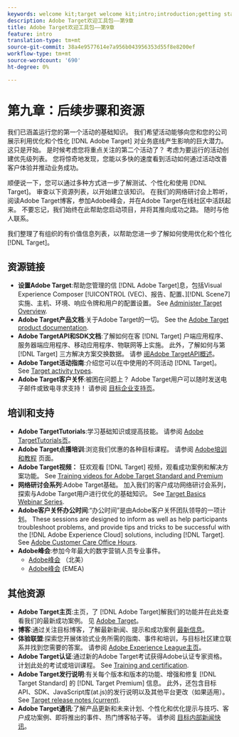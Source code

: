 ```yaml
---
keywords: welcome kit;target welcome kit;intro;introduction;getting started
description: Adobe Target欢迎工具包——第9章
title: Adobe Target欢迎工具包——第9章
feature: intro
translation-type: tm+mt
source-git-commit: 38a4e9577614e7a956b043956353d55f8e8200ef
workflow-type: tm+mt
source-wordcount: '690'
ht-degree: 0%

---
```



# 第九章：后续步骤和资源

我们已涵盖运行您的第一个活动的基础知识。 我们希望活动能够向您和您的公司展示利用优化和个性化 [!DNL Adobe Target] 对业务底线产生影响的巨大潜力。 这只是开始。 是时候考虑您将重点关注的第二个活动了？ 考虑为要运行的活动创建优先级列表。 您将惊奇地发现，您能以多快的速度看到活动如何通过活动改善客户体验并推动业务成功。

顺便说一下，您可以通过多种方式进一步了解测试、个性化和使用 [!DNL Target]。 审查以下资源列表，以开始建立该知识。 在我们的网络研讨会上聆听，阅读Adobe Target博客，参加Adobe峰会，并在Adobe Target在线社区中活跃起来。 不要忘记，我们始终在此帮助您启动项目，并将其推向成功之路。 随时与他人联系。

我们整理了有组织的有价值信息列表，以帮助您进一步了解如何使用优化和个性化 [!DNL Target]。

## 资源链接

* **设置Adobe Target**:帮助您管理的信 [!DNL Adobe Target]息，包括Visual Experience Composer [!UICONTROL (VEC)、报告、配置、][!DNL Scene7] 实施、主机、环境、响应令牌和用户的配置设置。 See [Administer Target Overview](/help/administrating-target/administrating-target.md).
* **Adobe Target产品文档**:关于Adobe Target的一切。 See the [Adobe Target product documentation](https://docs.adobe.com/content/help/en/target/using/target-home.html).
* **Adobe TargetAPI和SDK文档**:了解如何在客 [!DNL Target] 户端应用程序、服务器端应用程序、移动应用程序、物联网等上实施。 此外，了解如何与第 [!DNL Target] 三方解决方案交换数据。 请参 [阅Adobe TargetAPI概述](/help/api/api-overview.md)。
* **Adobe Target活动指南**:介绍您可以在中使用的不同活动 [!DNL Target]。 See [Target activity types](/help/c-activities/target-activities-guide.md).
* **Adobe Target客户关怀**:被困在问题上？ Adobe Target用户可以随时发送电子邮件或致电寻求支持！ 请参阅 [目标企业支持页](https://helpx.adobe.com/contact/enterprise-support.ec.html#target)。

## 培训和支持

* **Adobe TargetTutorials**:学习基础知识或提高技能。 请参阅 [Adobe TargetTutorials页](https://docs.adobe.com/content/help/en/target-learn/tutorials/overview.html)。
* **Adobe Target点播培训**:浏览我们优惠的各种目标课程。 请参阅 [Adobe培训和教程](https://helpx.adobe.com/learning.html?promoid=KAUDK) 页面。
* **Adobe Target视频：** 狂欢观看 [!DNL Target] 视频，观看成功案例和解决方案功能。 See [Training videos for Adobe Target Standard and Premium](/help/c-intro/target-standard-premium-training-videos.md)
* **网络研讨会系列**:Adobe Target基础。 加入我们的客户成功网络研讨会系列，探索与Adobe Target用户进行优化的基础知识。 See [Target Basics Webinar Series](/help/cmp-resources-and-contact-information.md#concept_11902FAC95C64479AABE020557A7EEE4).
* **Adobe客户关怀办公时间**:“办公时间”是由Adobe客户关怀团队领导的一项计划。 These sessions are designed to inform as well as help participants troubleshoot problems, and provide tips and tricks to be successful with the [!DNL Adobe Experience Cloud] solutions, including [!DNL Target]. See [Adobe Customer Care Office Hours](/help/cmp-resources-and-contact-information.md#concept_58EA30379D3B48C4848BA2A8C464A5B7).
* **Adobe峰会**:参加今年最大的数字营销人员专业事件。
   * [Adobe峰会](https://summit.adobe.com/na/) （北美）
   * [Adobe峰会](http://summit-emea.adobe.com/emea/) (EMEA)

## 其他资源

* **Adobe Target主页**:主页，了 [!DNL Adobe Target]解我们的功能并在此处查看我们的最新成功案例。 见 [Adobe Target](https://www.adobe.com/cn/marketing/target.html)。
* **博客**:通过关注目标博客，了解最新新闻、提示和成功案例 [最新信息](https://blog.adobe.com/en/2020/07/29/adobe-target-announces-enhanced-analytics-measurement-for-ai-powered-testing-and-personalization.html#gs.di9df5)。
* **体验联盟**:探索您开展体验式业务所需的指南、事件和培训，与目标社区建立联系并找到您需要的答案。 请参阅 [Adobe Experience League主页](https://experienceleague.adobe.com/#home)。
* **Adobe Target认证**:通过新的Adobe Target考试获得Adobe认证专家资格。 计划此处的考试或培训课程。 See [Training and certification](/help/c-intro/training-and-certification.md).
* **Adobe Target发行说明**:有关每个版本和版本的功能、增强和修复 [!DNL Target Standard] 的 [!DNL Target Premium] 信息。 此外，还包含目标API、SDK、JavaScript库(at.js)的发行说明以及其他平台更改（如果适用）。 See [Target release notes (current)](/help/r-release-notes/release-notes.md).
* **Adobe Target通讯**:了解产品更新和未来计划、个性化和优化提示与技巧、客户成功案例、即将推出的事件、热门博客帖子等。 请参阅 [目标内部新闻快讯](/help/r-release-notes/target-insider-newsletter.md)。

